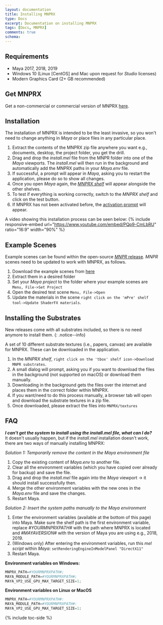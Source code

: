 ```yaml
---
layout: documentation
title: Installing MNPRX
type: Docs
excerpt: Documentation on installing MNPRX
tags: [Docs, MNPRX]
comments: true
schema:
---
```


## Requirements
* Maya 2017, 2018, 2019
* Windows 10 (Linux [CentOS] and Mac upon request for _Studio_ licenses)
* Modern Graphics Card (2+ GB recommended)


## Get MNPRX
Get a non-commercial or commercial version of MNPRX [here](/projects/MNPRX/).


## Installation
The installation of MNPRX is intended to be the least invasive, so you won't need to change anything in _Maya_ or place files in any particular place.
1. Extract the contents of the MNPRX zip file anywhere you want e.g., documents, desktop, the project folder, you get the drill.
1. Drag and drop the _install.mel_ file from the MNPR folder into one of the _Maya_ viewports. The _install.mel_ will then run in the background and automatically add the MNPRX paths in your _Maya.env_ file.
1. If successful, a prompt will appear in _Maya_, asking you to restart the application, please do so to show all changes.
1. Once you open _Maya_ again, the [_MNPRX shelf_](../shelf) will appear alongside the other shelves.
1. To test if everything is working correctly, switch to the _MNPRX shelf_ and click on the test button.
1. If MNPRX has not been activated before, the [activation prompt](/projects/MNPRX/docs/licensing/#activating-a-license) will appear.

A video showing this installation process can be seen below:
{% include responsive-embed url="https://www.youtube.com/embed/PQp9-CmLbRU" ratio="16:9" width="90%" %}


## Example Scenes
Example scenes can be found within the open-source [_MNPR_ release](/projects/Maya-NPR). _MNPR_ scenes need to be updated to work with MNPRX, as follows.
1. Download the example scenes from [here](https://github.com/semontesdeoca/MNPR/releases/latest)
1. Extract them in a desired folder
1. Set your _Maya project_ to the folder where your example scenes are `Menu, File->Set Project`
1. Open the desired test scene `Menu, File->Open`
1. Update the materials in the scene `right click on the 'mPre' shelf tool->Update ShaderFX materials`.


## Installing the Substrates

New releases come with all substrates included, so there is no need anymore to install them.
{: .notice--info}

A set of 10 different substrate textures (i.e., papers, canvas) are available for MNPRX. These can be downloaded in the application.
1. In the _MNPRX shelf_, `right click on the 'tbox' shelf icon->Download MNPR substrates`.
1. A small dialog will prompt, asking you if you want to download the files in the background (not supported on macOS) or download them manually.
1. Downloading in the background gets the files over the internet and places them in the correct folder within MNPRX.
1. If you want/need to do this process manually, a browser tab will open and download the substrate textures in a zip file.
1. Once downloaded, please extract the files into `MNPRX/textures`


## FAQ
_**I can't get the system to install using the install.mel file, what can I do?**_<br>
It doesn't usually happen, but if the _install.mel_ installation doesn't work, there are two ways of manually installing MNPRX:

_Solution 1: Temporarily remove the content in the Maya environment file_

1. Copy the existing content of _Maya.env_ to another file.
2. Clear all the environment variables (which you have copied over already for backup) and save the file.
3. Drag and drop the _install.mel_ file again into the _Maya_ viewport -> it should install successfully then.
4. Merge the other environment variables with the new ones in the _Maya.env_ file and save the changes.
5. Restart Maya.

_Solution 2: Insert the system paths manually to the Maya environment_

1. Enter the environment variables (available at the bottom of this page) into Maya. Make sure the shelf path is the first environment variable, replace _#YOURMNPRXPATH#_ with the path where MNPRX is located and _#MAYAVERSION#_ with the version of Maya you are using e.g., 2018, 2019.
1. (Windows only) After entering the environment variables, run this _mel script_ within _Maya_: `setRenderingEngineInModelPanel "DirectX11"`
1. Restart Maya.


**Environment variables on Windows:**
```python
MNPRX_PATH=#YOURMNPRXPATH#;
MAYA_MODULE_PATH=#YOURMNPRXPATH#;
MAYA_VP2_USE_GPU_MAX_TARGET_SIZE=1;
```

**Environment variables on Linux or MacOS**
```python
MNPRX_PATH=#YOURMNPRXPATH#:
MAYA_MODULE_PATH=#YOURMNPRXPATH#:
MAYA_VP2_USE_GPU_MAX_TARGET_SIZE=1:
```

{% include toc-side %}
